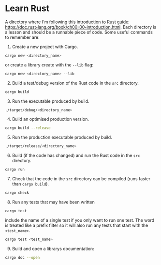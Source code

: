 # Learn Rust
A directory where I'm following this introduction to Rust guide: https://doc.rust-lang.org/book/ch00-00-introduction.html. Each directory is a lesson and should be a runnable piece of code. Some useful commands to remember are:

1. Create a new project with Cargo.
```bash
cargo new <directory_name>
```

or create a library create with the `--lib` flag:
```bash
cargo new <directory_name> --lib
```

2. Build a test/debug version of the Rust code in the `src` directory.
```bash
cargo build
```

3. Run the executable produced by build.
```bash
./target/debug/<directory_name>
```

4. Build an optimised production version.
```bash
cargo build --release
```

5. Run the production executable produced by build.
```bash
./target/release/<directory_name>
```

6. Build (if the code has changed) and run the Rust code in the `src` directory.
```bash
cargo run
````

7. Check that the code in the `src` directory can be compiled (runs faster than `cargo build`).
```bash
cargo check
````

8. Run any tests that may have been written
```bash
cargo test
```

include the name of a single test if you only want to run one test. The word is treated like a prefix filter so it will also run any tests that start with the `<test_name>`.
```bash
cargo test <test_name>
```

9. Build and open a librarys documentation:
```bash
cargo doc --open
```

